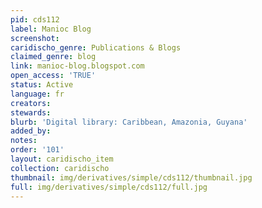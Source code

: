 ```yaml
---
pid: cds112
label: Manioc Blog
screenshot: 
caridischo_genre: Publications & Blogs
claimed_genre: blog
link: manioc-blog.blogspot.com
open_access: 'TRUE'
status: Active
language: fr
creators: 
stewards: 
blurb: 'Digital library: Caribbean, Amazonia, Guyana'
added_by: 
notes: 
order: '101'
layout: caridischo_item
collection: caridischo
thumbnail: img/derivatives/simple/cds112/thumbnail.jpg
full: img/derivatives/simple/cds112/full.jpg
---
```

